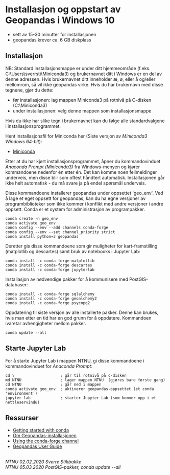 # Installasjon og oppstart av Geopandas i Windows 10


- sett av 15-30 minutter for installasjonen
- geopandas krever ca. 6 GB diskplass

## Installasjon

NB: Standard installasjonsmappe er under ditt hjemmeområde (f.eks. C:\Users\sverrsti\Miniconda3) og brukernavnet ditt i Windows er en del av denne adressen. Hvis brukernavnet ditt inneholder æ, ø, eller å og/eller mellomrom, så vil ikke geopandas virke. Hvis du har brukernavn med disse tegnene, gjør du dette:

- før installasjonen: lag mappen Miniconda3 på rotnivå på C-disken (C:\Miniconda3)
- under installasjonen: velg denne mappen som installasjonsmappe

Hvis du ikke har slike tegn i brukernavnet kan du følge alle standardvalgene i installasjonsprogrammet. 

Hent installasjonsfil for Miniconda her (Siste versjon av _Miniconda3 Windows 64-bit_):

- [Miniconda](https://docs.conda.io/en/latest/miniconda.html)

Etter at du har kjørt installasjonsprogrammet, åpner du kommandovinduet _Anaconda Prompt (Miniconda3)_ fra Windows-menyen og kjører kommandoene nedenfor én etter én. Det kan komme noen feilmeldinger underveis, men disse blir som oftest håndtert automatisk. Installasjonen går ikke helt automatisk - du må svare ja på endel spørsmål underveis.

Disse kommandoene installerer geopandas under oppsettet 'geo_env'. Ved å lage et eget oppsett for geopandas, kan du ha egne versjoner av programbiblioteker som ikke kommer i konflikt med andre versjoner i andre oppsett. Conda er et system for administrasjon av programpakker.

```
conda create -n geo_env
conda activate geo_env
conda config --env --add channels conda-forge
conda config --env --set channel_priority strict
conda install python=3 geopandas
```

Deretter gis disse kommandoene som gir muligheter for kart-framstilling (matplotlib og descartes) samt bruk av notebooks i Jupyter Lab:

```
conda install -c conda-forge matplotlib
conda install -c conda-forge descartes
conda install -c conda-forge jupyterlab
```

Installasjon av nødvendige pakker for å kommunisere med PostGIS-databaser:

```
conda install -c conda-forge sqlalchemy
conda install -c conda-forge geoalchemy2
conda install -c conda-forge psycopg2
```

Oppdatering til siste versjon av alle installerte pakker. Denne kan brukes, hvis man etter en tid har en god grunn for å oppdatere. Kommandoen ivaretar avhengigheter mellom pakker.

```
conda update --all
```


## Starte Jupyter Lab

For å starte Jupyter Lab i mappen NTNU, gi disse kommandoene i kommandovinduet for _Anaconda Prompt_:

```
cd \                    ; går til rotnivå på c-disken
md NTNU                 ; lager mappen NTNU  (gjøres bare første gang)
cd NTNU                 ; går ned i mappen
conda activate geo_env  ; aktiverer geopandas-oppsettet (et conda 'environment')
jupyter lab             ; starter Jupyter Lab (som kommer opp i et nettleservindu)
```

## Ressurser

- [Getting started with conda](https://docs.conda.io/projects/conda/en/latest/user-guide/getting-started.html)
- [Om Geopandas-installasjonen](https://geopandas.org/install.html)
- [Using the conda-forge channel](https://geopandas.org/install.html#using-the-conda-forge-channel)
- [Geopandas User Guide](https://geopandas.org/)

\
_NTNU 02.02.2020 Sverre Stikbakke_\
_NTNU 05.03.2020 PostGIS-pakker, conda update --all_
